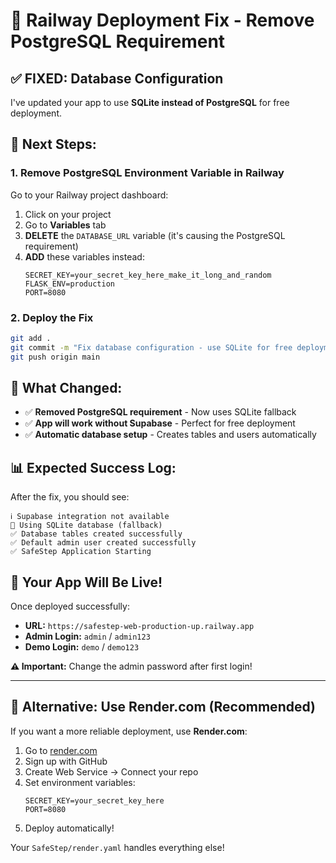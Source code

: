 # 🚀 Railway Deployment Fix - Remove PostgreSQL Requirement

## ✅ FIXED: Database Configuration

I've updated your app to use **SQLite instead of PostgreSQL** for free deployment.

## 🔧 Next Steps:

### 1. **Remove PostgreSQL Environment Variable in Railway**

Go to your Railway project dashboard:
1. Click on your project
2. Go to **Variables** tab
3. **DELETE** the `DATABASE_URL` variable (it's causing the PostgreSQL requirement)
4. **ADD** these variables instead:
   ```
   SECRET_KEY=your_secret_key_here_make_it_long_and_random
   FLASK_ENV=production
   PORT=8080
   ```

### 2. **Deploy the Fix**

```bash
git add .
git commit -m "Fix database configuration - use SQLite for free deployment"
git push origin main
```

## 🎯 What Changed:

- ✅ **Removed PostgreSQL requirement** - Now uses SQLite fallback
- ✅ **App will work without Supabase** - Perfect for free deployment
- ✅ **Automatic database setup** - Creates tables and users automatically

## 📊 Expected Success Log:

After the fix, you should see:
```
ℹ️ Supabase integration not available
🔗 Using SQLite database (fallback)
✅ Database tables created successfully
✅ Default admin user created successfully
✅ SafeStep Application Starting
```

## 🎉 Your App Will Be Live!

Once deployed successfully:
- **URL:** `https://safestep-web-production-up.railway.app`
- **Admin Login:** `admin` / `admin123`
- **Demo Login:** `demo` / `demo123`

**⚠️ Important:** Change the admin password after first login!

---

## 🔄 Alternative: Use Render.com (Recommended)

If you want a more reliable deployment, use **Render.com**:

1. Go to [render.com](https://render.com)
2. Sign up with GitHub
3. Create Web Service → Connect your repo
4. Set environment variables:
   ```
   SECRET_KEY=your_secret_key_here
   PORT=8080
   ```
5. Deploy automatically!

Your `SafeStep/render.yaml` handles everything else!
